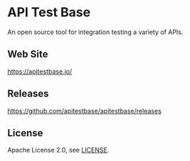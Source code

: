 # API Test Base
An open source tool for integration testing a variety of APIs.

## Web Site
https://apitestbase.io/

## Releases
https://github.com/apitestbase/apitestbase/releases

## License
Apache License 2.0, see [LICENSE](LICENSE).